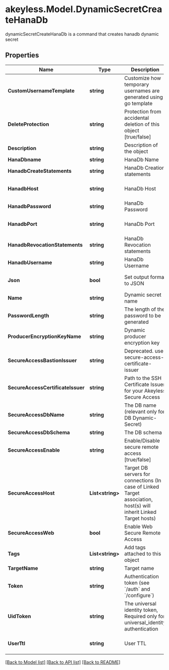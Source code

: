 # akeyless.Model.DynamicSecretCreateHanaDb
dynamicSecretCreateHanaDb is a command that creates hanadb dynamic secret

## Properties

Name | Type | Description | Notes
------------ | ------------- | ------------- | -------------
**CustomUsernameTemplate** | **string** | Customize how temporary usernames are generated using go template | [optional] 
**DeleteProtection** | **string** | Protection from accidental deletion of this object [true/false] | [optional] 
**Description** | **string** | Description of the object | [optional] 
**HanaDbname** | **string** | HanaDb Name | [optional] 
**HanadbCreateStatements** | **string** | HanaDb Creation statements | [optional] 
**HanadbHost** | **string** | HanaDb Host | [optional] [default to "127.0.0.1"]
**HanadbPassword** | **string** | HanaDb Password | [optional] 
**HanadbPort** | **string** | HanaDb Port | [optional] [default to "443"]
**HanadbRevocationStatements** | **string** | HanaDb Revocation statements | [optional] 
**HanadbUsername** | **string** | HanaDb Username | [optional] 
**Json** | **bool** | Set output format to JSON | [optional] [default to false]
**Name** | **string** | Dynamic secret name | 
**PasswordLength** | **string** | The length of the password to be generated | [optional] 
**ProducerEncryptionKeyName** | **string** | Dynamic producer encryption key | [optional] 
**SecureAccessBastionIssuer** | **string** | Deprecated. use secure-access-certificate-issuer | [optional] 
**SecureAccessCertificateIssuer** | **string** | Path to the SSH Certificate Issuer for your Akeyless Secure Access | [optional] 
**SecureAccessDbName** | **string** | The DB name (relevant only for DB Dynamic-Secret) | [optional] 
**SecureAccessDbSchema** | **string** | The DB schema | [optional] 
**SecureAccessEnable** | **string** | Enable/Disable secure remote access [true/false] | [optional] 
**SecureAccessHost** | **List&lt;string&gt;** | Target DB servers for connections (In case of Linked Target association, host(s) will inherit Linked Target hosts) | [optional] 
**SecureAccessWeb** | **bool** | Enable Web Secure Remote Access | [optional] [default to false]
**Tags** | **List&lt;string&gt;** | Add tags attached to this object | [optional] 
**TargetName** | **string** | Target name | [optional] 
**Token** | **string** | Authentication token (see &#x60;/auth&#x60; and &#x60;/configure&#x60;) | [optional] 
**UidToken** | **string** | The universal identity token, Required only for universal_identity authentication | [optional] 
**UserTtl** | **string** | User TTL | [optional] [default to "60m"]

[[Back to Model list]](../README.md#documentation-for-models) [[Back to API list]](../README.md#documentation-for-api-endpoints) [[Back to README]](../README.md)

